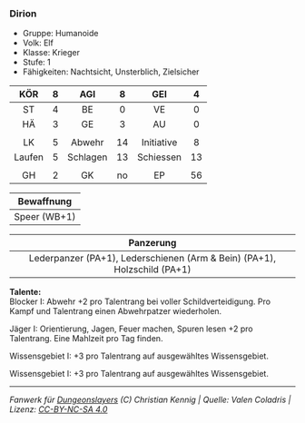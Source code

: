 ### Dirion

- Gruppe: Humanoide
- Volk: Elf
- Klasse: Krieger
- Stufe: 1
- Fähigkeiten: Nachtsicht, Unsterblich, Zielsicher

|  KÖR   |  8  |   AGI    |  8  |    GEI     |  4  |
| :----: | :-: | :------: | :-: | :--------: | :-: |
|   ST   |  4  |    BE    |  0  |     VE     |  0  |
|   HÄ   |  3  |    GE    |  3  |     AU     |  0  |
|        |     |          |     |            |     |
|   LK   |  5  |  Abwehr  | 14  | Initiative |  8  |
| Laufen |  5  | Schlagen | 13  | Schiessen  | 13  |
|        |     |          |     |            |     |
|   GH   |  2  |    GK    | no  |     EP     | 56  |

|  Bewaffnung  |
| :----------: |
| Speer (WB+1) |

|                                Panzerung                                 |
| :----------------------------------------------------------------------: |
| Lederpanzer (PA+1), Lederschienen (Arm & Bein) (PA+1), Holzschild (PA+1) |

**Talente:**  
Blocker I: Abwehr +2 pro Talentrang bei voller Schildverteidigung. Pro Kampf und Talentrang einen Abwehrpatzer wiederholen.

Jäger I: Orientierung, Jagen, Feuer machen, Spuren lesen +2 pro Talentrang. Eine Mahlzeit pro Tag finden.

Wissensgebiet I: +3 pro Talentrang auf ausgewähltes Wissensgebiet.

Wissensgebiet I: +3 pro Talentrang auf ausgewähltes Wissensgebiet.

---

_Fanwerk für [Dungeonslayers](https://www.dungeonslayers.net/) (C) Christian Kennig | Quelle: Valen Coladris | Lizenz: [CC-BY-NC-SA 4.0](https://creativecommons.org/licenses/by-nc-sa/4.0/deed.de)_
